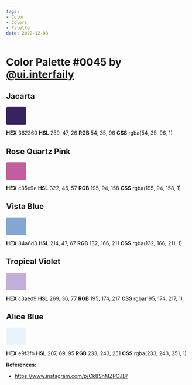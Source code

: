 ```yaml
---
tags:
- Color
- Colors
- Palette
date: 2022-12-08
---
```


# Color Palette #0045 by [@ui.interfaily](https://www.instagram.com/ui.interfaily/)

## Jacarta

<span style="display:inline-block;vertical-align:baseline;text-decoration:none;white-space:nowrap;font-size:24px;line-height:36px;background-color:rgba(54,35,96,1);padding:6px 24px;border-radius:4px">
&nbsp;
</span>



**HEX** 362360
**HSL** 259, 47, 26
**RGB** 54, 35, 96
**CSS** rgba(54, 35, 96, 1)



## Rose Quartz Pink

<span style="display:inline-block;vertical-align:baseline;text-decoration:none;white-space:nowrap;font-size:24px;line-height:36px;background-color:rgba(195,94,158,1);padding:6px 24px;border-radius:4px">
&nbsp;
</span>



**HEX** c35e9e
**HSL** 322, 46, 57
**RGB** 195, 94, 158
**CSS** rgba(195, 94, 158, 1)



## Vista Blue

<span style="display:inline-block;vertical-align:baseline;text-decoration:none;white-space:nowrap;font-size:24px;line-height:36px;background-color:rgba(132,166,211,1);padding:6px 24px;border-radius:4px">
&nbsp;
</span>



**HEX** 84a6d3
**HSL** 214, 47, 67
**RGB** 132, 166, 211
**CSS** rgba(132, 166, 211, 1)



## Tropical Violet

<span style="display:inline-block;vertical-align:baseline;text-decoration:none;white-space:nowrap;font-size:24px;line-height:36px;background-color:rgba(195,174,217,1);padding:6px 24px;border-radius:4px">
&nbsp;
</span>



**HEX** c3aed9
**HSL** 269, 36, 77
**RGB** 195, 174, 217
**CSS** rgba(195, 174, 217, 1)



## Alice Blue

<span style="display:inline-block;vertical-align:baseline;text-decoration:none;white-space:nowrap;font-size:24px;line-height:36px;background-color:rgba(233,243,251,1);padding:6px 24px;border-radius:4px">
&nbsp;
</span>



**HEX** e9f3fb
**HSL** 207, 69, 95
**RGB** 233, 243, 251
**CSS** rgba(233, 243, 251, 1)



**References:**

- https://www.instagram.com/p/Ck8SnMZPCJB/